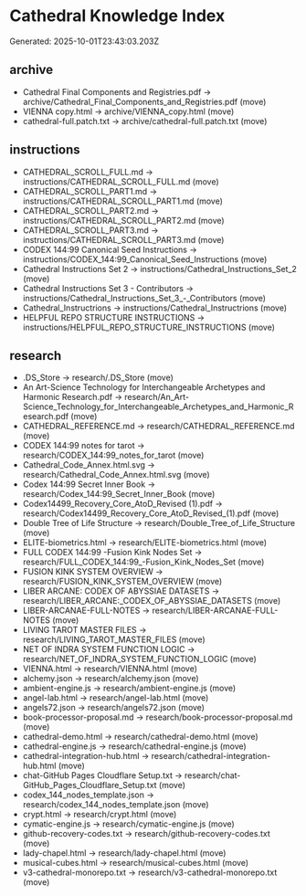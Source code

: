 # Cathedral Knowledge Index

Generated: 2025-10-01T23:43:03.203Z

## archive

- Cathedral Final Components and Registries.pdf -> archive/Cathedral_Final_Components_and_Registries.pdf (move)
- VIENNA copy.html -> archive/VIENNA_copy.html (move)
- cathedral-full.patch.txt -> archive/cathedral-full.patch.txt (move)

## instructions

- CATHEDRAL_SCROLL_FULL.md -> instructions/CATHEDRAL_SCROLL_FULL.md (move)
- CATHEDRAL_SCROLL_PART1.md -> instructions/CATHEDRAL_SCROLL_PART1.md (move)
- CATHEDRAL_SCROLL_PART2.md -> instructions/CATHEDRAL_SCROLL_PART2.md (move)
- CATHEDRAL_SCROLL_PART3.md -> instructions/CATHEDRAL_SCROLL_PART3.md (move)
- CODEX 144:99 Canonical Seed Instructions -> instructions/CODEX_144:99_Canonical_Seed_Instructions (move)
- Cathedral Instructions Set 2 -> instructions/Cathedral_Instructions_Set_2 (move)
- Cathedral Instructions Set 3 - Contributors -> instructions/Cathedral_Instructions_Set_3_-_Contributors (move)
- Cathedral_Instructrions -> instructions/Cathedral_Instructrions (move)
- HELPFUL REPO STRUCTURE INSTRUCTIONS -> instructions/HELPFUL_REPO_STRUCTURE_INSTRUCTIONS (move)

## research

- .DS_Store -> research/.DS_Store (move)
- An Art-Science Technology for Interchangeable Archetypes and Harmonic Research.pdf -> research/An_Art-Science_Technology_for_Interchangeable_Archetypes_and_Harmonic_Research.pdf (move)
- CATHEDRAL_REFERENCE.md -> research/CATHEDRAL_REFERENCE.md (move)
- CODEX 144:99 notes for tarot -> research/CODEX_144:99_notes_for_tarot (move)
- Cathedral_Code_Annex.html.svg -> research/Cathedral_Code_Annex.html.svg (move)
- Codex 144:99 Secret Inner Book -> research/Codex_144:99_Secret_Inner_Book (move)
- Codex14499_Recovery_Core_AtoD_Revised (1).pdf -> research/Codex14499_Recovery_Core_AtoD_Revised_(1).pdf (move)
- Double Tree of Life Structure -> research/Double_Tree_of_Life_Structure (move)
- ELITE-biometrics.html -> research/ELITE-biometrics.html (move)
- FULL CODEX 144:99 -Fusion Kink Nodes Set -> research/FULL_CODEX_144:99_-Fusion_Kink_Nodes_Set (move)
- FUSION KINK SYSTEM OVERVIEW -> research/FUSION_KINK_SYSTEM_OVERVIEW (move)
- LIBER ARCANE: CODEX OF ABYSSIAE DATASETS -> research/LIBER_ARCANE:_CODEX_OF_ABYSSIAE_DATASETS (move)
- LIBER-ARCANAE-FULL-NOTES -> research/LIBER-ARCANAE-FULL-NOTES (move)
- LIVING TAROT MASTER FILES -> research/LIVING_TAROT_MASTER_FILES (move)
- NET OF INDRA SYSTEM FUNCTION LOGIC -> research/NET_OF_INDRA_SYSTEM_FUNCTION_LOGIC (move)
- VIENNA.html -> research/VIENNA.html (move)
- alchemy.json -> research/alchemy.json (move)
- ambient-engine.js -> research/ambient-engine.js (move)
- angel-lab.html -> research/angel-lab.html (move)
- angels72.json -> research/angels72.json (move)
- book-processor-proposal.md -> research/book-processor-proposal.md (move)
- cathedral-demo.html -> research/cathedral-demo.html (move)
- cathedral-engine.js -> research/cathedral-engine.js (move)
- cathedral-integration-hub.html -> research/cathedral-integration-hub.html (move)
- chat-GitHub Pages Cloudflare Setup.txt -> research/chat-GitHub_Pages_Cloudflare_Setup.txt (move)
- codex_144_nodes_template.json -> research/codex_144_nodes_template.json (move)
- crypt.html -> research/crypt.html (move)
- cymatic-engine.js -> research/cymatic-engine.js (move)
- github-recovery-codes.txt -> research/github-recovery-codes.txt (move)
- lady-chapel.html -> research/lady-chapel.html (move)
- musical-cubes.html -> research/musical-cubes.html (move)
- v3-cathedral-monorepo.txt -> research/v3-cathedral-monorepo.txt (move)
